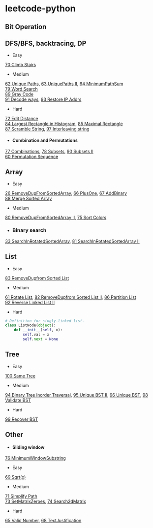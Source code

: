 # leetcode-python

## Bit Operation


## DFS/BFS, backtracing, DP
- Easy<br>

[70 Climb Stairs](files/70.md)
- Medium<br>

[62 Unique Paths](files/62.md), [63 UniquePaths II](files/63.md), [64 MinimumPathSum](files/64.md)<br>
[79 Word Search](files/79.md)<br>
[89 Gray Code](files/89.md)<br>
[91 Decode ways](files/91.md), [93 Restore IP Addrs](files/93.md)
- Hard

[72 Edit Distance](files/72.md)<br>
[84 Largest Rectangle in Histogram](files/84.md), [85 Maximal Rectangle](files/85.md)<br>
[87 Scramble String](files/87.md), [97 Interleaving string](files/97.md)

+ #### Combination and Permutations
[77 Combinations](files/77.md), [78 Subsets](files/78.md), [90 Subsets II](files/90.md)<br>
[60 Permutation Sequence](files/60.md)

## Array
- Easy

[26 RemoveDupFromSortedArray](files/26.md), [66 PlusOne](files/66.md), [67 AddBinary](files/67.md)<br>
[88 Merge Sorted Array](files/88.md)
- Medium

[80 RemoveDupFromSortedArray II](files/80.md), [75 Sort Colors](files/75.md)<br>
* ### Binary search
[33 SearchInRotatedSortedArray](files/33.md), [81 SearchInRotatedSortedArray II](files/81.md)

## List
- Easy
  
[83 RemoveDupfrom Sorted List](files/83.md)
- Medium<br>

[61 Rotate List](files/61.md), [82 RemoveDupfrom Sorted List II](files/82.md), [86 Partition List](files/86.md)<br>
[92 Reverse Linked List II](files/92.md)
- Hard
```python
# Definition for singly-linked list.
class ListNode(object):
    def __init__(self, x):
        self.val = x
        self.next = None
```
## Tree
- Easy<br>

[100 Same Tree](./files/100.md)
- Medium<br>

[94 Binary Tree Inorder Traversal](files/94.md), [95 Unique BST II](./files/95.md), [96 Unique BST](./files/96.md), [98 Validate BST](./files/98.md)
- Hard<br>

[99 Recover BST](./files/99.md)

## Other
+ #### Sliding window 
  
[76 MinimumWindowSubstring](files/76.md)<br>

- Easy<br>

[69 Sqrt(x)](files/69.md)
- Medium<br>
  
[71 Simplify Path](files/71.md)<br>
[73 SetMatrixZeroes](files/73.md), [74 Search2dMatrix](files/74.md)

- Hard<br>

[65 Valid Number](65.md), [68 TextJustification](files/68.md)